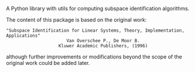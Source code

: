 A Python library with utils for computing subspace identification algorithms.

The content of this package is based on the original work:

    "Subspace Identification for Linear Systems, Theory, Implementation, Applications"
                           Van Overschee P., De Moor B.
                        Kluwer Academic Publishers, (1996)

although further improvements or modifications beyond the scope of the original work
could be added later.
